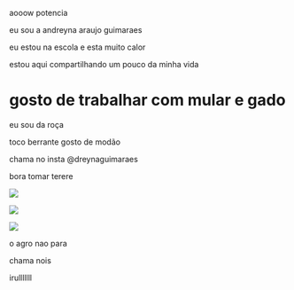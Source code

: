 aooow potencia

eu sou a andreyna araujo guimaraes

eu estou na escola e esta muito calor 

estou aqui compartilhando um pouco da minha vida 

# gosto de trabalhar com mular e gado

eu sou da roça

toco berrante gosto de modão 

chama no insta @dreynaguimaraes 

bora tomar terere

![](https://media.tenor.com/VLyRULGXei8AAAAM/alzolanskii-horse.gif)

![](https://media.tenor.com/hC0KPtbtYvsAAAAM/singing-mule.gif)

![](https://media.tenor.com/TrAT4cAT-ZQAAAAM/herding-the-cowboy-way.gif)

o agro nao para

chama nois

irulllllll
